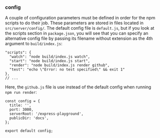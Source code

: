 ### config

A couple of configuration parameters must be defined in order for the npm scripts to do their job.
These parameters are stored in files located in `src/server/config/`.
The default config file is `default.js`, but if you look at the scripts section
in `package.json`, you will see that you can specify an alternative config file
by passing its filename without extension as the 4th argument to `build/index.js`:

```
"scripts": {
  "watch": "node build/index.js watch",
  "start": "node build/index.js start",
  "render": "node build/index.js render github",
  "test": "echo \"Error: no test specified\" && exit 1"
},
// ...
```

Here, the `github.js` file is use instead of the default config when running
`npm run render`:

```
const config = {
  title: '',
  port: 3000,
  serverRoot: '/express-playground',
  publicDir: 'docs',
};

export default config;
```
